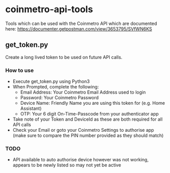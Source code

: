 # coinmetro-api-tools
Tools which can be used with the Coinmetro API which are documented here: https://documenter.getpostman.com/view/3653795/SVfWN6KS

## get_token.py
Create a long lived token to be used on future API calls.

### How to use
* Execute get_token.py using Python3
* When Prompted, complete the following:
    * Email Address: Your Coinmetro Email Address used to login
    * Password: Your Coinmetro Password
    * Device Name: Friendly Name you are using this token for (e.g. Home Assistant)
    * OTP: Your 6 digit On-Time-Passcode from your authenticator app
* Take note of your Token and DeviceId as these are both required for all API calls
* Check your Email or goto your Coinmetro Settings to authorise app (make sure to compare the PIN number provided as they should match)

### TODO
* API available to auto authorise device however was not working, appears to be newly listed so may not yet be active